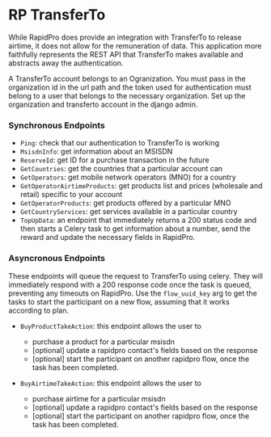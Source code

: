 # RP TransferTo

While RapidPro does provide an integration with TransferTo to release airtime, it does not allow for the remuneration of data. This application more faithfully represents the REST API that TransferTo makes available and abstracts away the authentication.

A TransferTo account belongs to an Ogranization. You must pass in the organization id in the url path and the token used for authentication must belong to a user that belongs to the necessary organization. Set up the organization and transferto account in the django admin.

### Synchronous Endpoints
- `Ping`: check that our authentication to TransferTo is working
- `MsisdnInfo`: get information about an MSISDN
- `ReserveId`: get ID for a purchase transaction in the future
- `GetCountries`: get the countries that a particular account can
- `GetOperators`: get mobile network operators (MNO) for a country
- `GetOperatorAirtimeProducts`: get products list and prices (wholesale and retail) specific to your account
- `GetOperatorProducts`: get products offered by a particular MNO
- `GetCountryServices`: get services available in a particular country
- `TopUpData`: an endpoint that immediately returns a 200 status code and then starts a Celery task to get information about a number, send the reward and update the necessary fields in RapidPro.

### Asyncronous Endpoints
These endpoints will queue the request to TransferTo using celery. They will immediately respond with a 200 response code once the task is queued, preventing any timeouts on RapidPro. Use the `flow_uuid_key` arg to get the tasks to start the participant on a new flow, assuming that it works according to plan.

- `BuyProductTakeAction`: this endpoint allows the user to
    - purchase a product for a particular msisdn
    - [optional] update a rapidpro contact's fields based on the response
    - [optional] start the participant on another rapidpro flow, once the task has been completed.

- `BuyAirtimeTakeAction`: this endpoint allows the user to
    - purchase airtime for a particular msisdn
    - [optional] update a rapidpro contact's fields based on the response
    - [optional] start the participant on another rapidpro flow, once the task has been completed.
